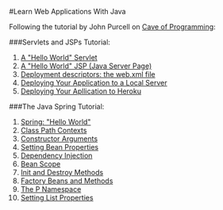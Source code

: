 #Learn Web Applications With Java

Following the tutorial by John Purcell on [Cave of Programming](http://courses.caveofprogramming.com/courses/java-for-complete-beginners):

###Servlets and JSPs Tutorial:

1. [A "Hello World" Servlet ](https://github.com/elenagarrone/learning-java-webapps/tree/master/Hello%20World)
2. [A "Hello World" JSP (Java Server Page) ](https://github.com/elenagarrone/learning-java-webapps/tree/master/HelloWorld-JSP)
3. [Deployment descriptors: the web.xml file](https://github.com/elenagarrone/learning-java-webapps/tree/master/Deployment)
4. [Deploying Your Application to a Local Server ](https://github.com/elenagarrone/learning-java-webapps/tree/master/LocalDeployment)
5. [Deploying Your Apllication to Heroku](https://github.com/elenagarrone/learning-java-webapps/blob/master/HerokuDeployment/howToDeployToHeroku.md)

###The Java Spring Tutorial:

1. [Spring: "Hello World"](https://github.com/elenagarrone/learning-java-webapps/tree/master/Spring%20-%20Hello%20World)
2. [Class Path Contexts](https://github.com/elenagarrone/learning-java-webapps/tree/master/Class%20Path%20Contexts)
3. [Constructor Arguments](https://github.com/elenagarrone/learning-java-webapps/tree/master/Spring%20-%20Constructor%20Arguments)
4. [Setting Bean Properties](https://github.com/elenagarrone/learning-java-webapps/tree/master/Spring%20-%20Setting%20Bean%20Properties)
5. [Dependency Injection](https://github.com/elenagarrone/learning-java-webapps/tree/master/Spring%20-%20Dependency%20Injection)
6. [Bean Scope](https://github.com/elenagarrone/learning-java-webapps/tree/master/Spring%20-%20Bean%20Scope)
7. [Init and Destroy Methods](https://github.com/elenagarrone/learning-java-webapps/tree/master/Spring%20-%20Init%20and%20Destroy%20Methods)
8. [Factory Beans and Methods](https://github.com/elenagarrone/learning-java-webapps/tree/master/Spring%20-%20Factory%20Beans%20and%20Methods)
9. [The P Namespace](https://github.com/elenagarrone/learning-java-webapps/tree/master/Spring%20-%20The%20P%20Namespace)
10. [Setting List Properties](https://github.com/elenagarrone/learning-java-webapps/tree/master/Spring%20-%20Setting%20List%20Properties)
